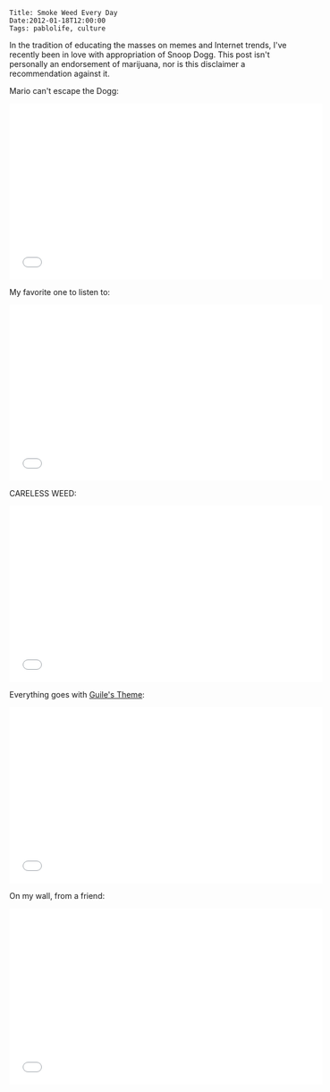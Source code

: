     Title: Smoke Weed Every Day
    Date:2012-01-18T12:00:00
    Tags: pablolife, culture


In the tradition of educating the masses on memes and Internet trends,
I've recently been in love with appropriation of Snoop Dogg. This post
isn't personally an endorsement of marijuana, nor is this disclaimer a
recommendation against it.

<!-- more -->

Mario can't escape the Dogg:

<iframe width="560" height="315" src="//www.youtube.com/embed/iAGBa9MZu0o" frameborder="0" allowfullscreen></iframe>

My favorite one to listen to:

<iframe width="560" height="315" src="//www.youtube.com/embed/MRXk_zK-Ccw" frameborder="0" allowfullscreen></iframe>

CARELESS WEED:

<iframe width="560" height="315" src="//www.youtube.com/embed/krlC_2TgO-0" frameborder="0" allowfullscreen></iframe>

Everything goes with [Guile's Theme][1]:

<iframe width="560" height="315" src="//www.youtube.com/embed/DziD_adtSV0" frameborder="0" allowfullscreen></iframe>

On my wall, from a friend:

<iframe width="560" height="315" src="//www.youtube.com/embed/w275r0FzEdY" frameborder="0" allowfullscreen></iframe>

   [1]: http://knowyourmeme.com/memes/guiles-theme-goes-with-everything

